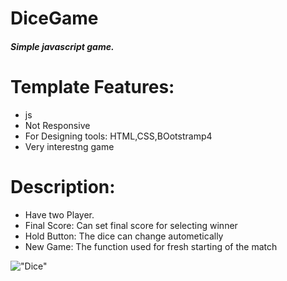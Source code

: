 # DiceGame
##### Simple javascript game.
# Template Features:
- js
- Not Responsive
- For Designing tools: HTML,CSS,BOotstramp4
- Very interestng game

# Description:
- Have two Player.
- Final Score: Can set final score for selecting winner
- Hold Button: The dice can change autometically
- New Game: The function used for fresh starting of the match


!["Dice"](img/game.png)
